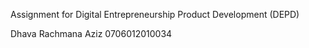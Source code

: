 Assignment for Digital Entrepreneurship Product Development (DEPD)

Dhava Rachmana Aziz 0706012010034
